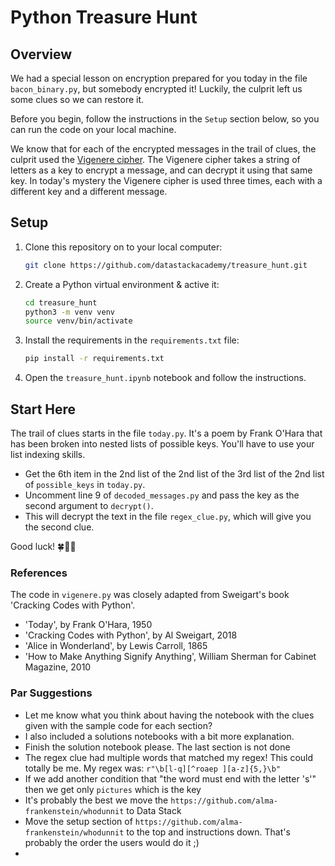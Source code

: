 # Python Treasure Hunt

## Overview

We had a special lesson on encryption prepared for you today in the file `bacon_binary.py`, but somebody encrypted it! Luckily, the culprit left us some clues so we can restore it.

Before you begin, follow the instructions in the `Setup` section below, so you can run the code on your local machine.

We know that for each of the encrypted messages in the trail of clues, the culprit used the [Vigenere cipher](https://en.wikipedia.org/wiki/Vigen%C3%A8re_cipher). The Vigenere cipher takes a string of letters as a key to encrypt a message, and can decrypt it using that same key. In today's mystery the Vigenere cipher is used three times, each with a different key and a different message. 

## Setup

1. Clone this repository on to your local computer:

    ```bash
    git clone https://github.com/datastackacademy/treasure_hunt.git
    ```

1. Create a Python virtual environment & active it:

    ```bash
    cd treasure_hunt
    python3 -m venv venv
    source venv/bin/activate
    ```

1. Install the requirements in the `requirements.txt` file:

    ```bash
    pip install -r requirements.txt
    ```

1. Open the `treasure_hunt.ipynb` notebook and follow the instructions.

## Start Here

The trail of clues starts in the file `today.py`. It's a poem by Frank O'Hara that has been broken into nested lists of possible keys. You'll have to use your list indexing skills.
- Get the 6th item in the 2nd list of the 2nd list of the 3rd list of the 2nd list of `possible_keys` in `today.py`.
- Uncomment line 9 of `decoded_messages.py` and pass the key as the second argument to `decrypt()`.
- This will decrypt the text in the file `regex_clue.py`, which will give you the second clue.

Good luck! 🍀🌠🤞

### References

The code in `vigenere.py` was closely adapted from Sweigart's book 'Cracking Codes with Python'.

- 'Today', by Frank O'Hara, 1950
- 'Cracking Codes with Python', by Al Sweigart, 2018
- 'Alice in Wonderland', by Lewis Carroll, 1865
- 'How to Make Anything Signify Anything', William Sherman for Cabinet Magazine, 2010

### Par Suggestions

- Let me know what you think about having the notebook with the clues given with the sample code for each section?
- I also included a solutions notebooks with a bit more explanation.
- Finish the solution notebook please. The last section is not done
- The regex clue had multiple words that matched my regex! This could totally be me. My regex was: `r"\b[l-q][^roaep ][a-z]{5,}\b"`
- If we add another condition that "the word must end with the letter 's'" then we get only `pictures` which is the key
- It's probably the best we move the `https://github.com/alma-frankenstein/whodunnit` to Data Stack
- Move the setup section of `https://github.com/alma-frankenstein/whodunnit` to the top and instructions down. That's probably the order the users would do it ;)
- 